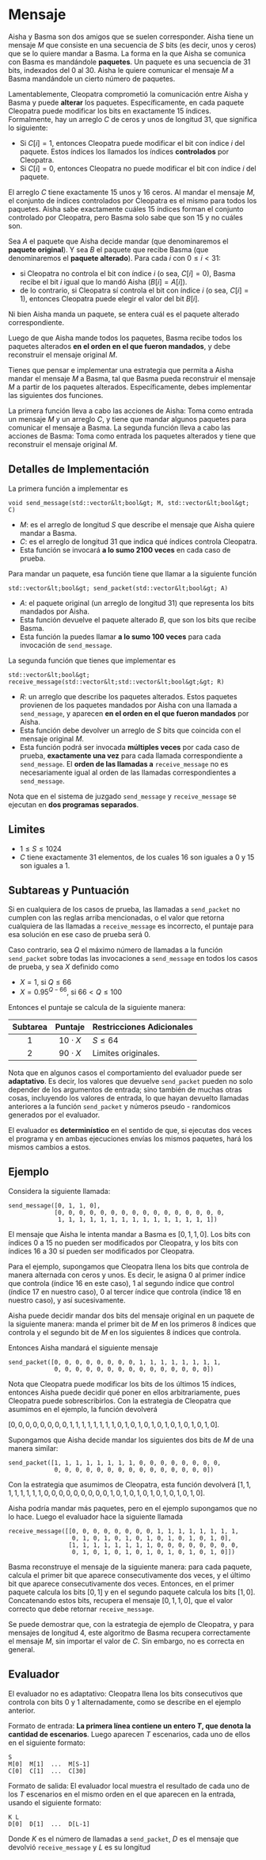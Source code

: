 # Mensaje

Aisha y Basma son dos amigos que se suelen corresponder. Aisha tiene un mensaje $M$ que consiste en una secuencia de $S$ bits (es decir, unos y ceros) que se lo quiere mandar a Basma. La forma en la que Aisha se comunica con Basma es mandándole **paquetes**. Un paquete es una secuencia de $31$ bits, indexados del $0$ al $30$. Aisha le quiere comunicar el mensaje $M$ a Basma mandándole un cierto número de paquetes.

Lamentablemente, Cleopatra comprometió la comunicación entre Aisha y Basma y puede **alterar** los paquetes. Específicamente, en cada paquete Cleopatra puede modificar los bits en exactamente 15 índices. Formalmente, hay un arreglo $C$ de ceros y unos de longitud $31$, que significa lo siguiente:
* Si $C[i] = 1$, entonces Cleopatra puede modificar el bit con índice $i$ del paquete. Estos índices los llamados los índices **controlados** por Cleopatra.
* Si $C[i] = 0$, entonces Cleopatra no puede modificar el bit con índice $i$ del paquete.

El arreglo $C$ tiene exactamente $15$ unos y $16$ ceros. Al mandar el mensaje $M$, el conjunto de índices controlados por Cleopatra es el mismo para todos los paquetes. Aisha sabe exactamente cuáles $15$ índices forman el conjunto controlado por Cleopatra, pero Basma solo sabe que son $15$ y no cuáles son.

Sea $A$ el paquete que Aisha decide mandar (que denominaremos el **paquete original**). Y sea $B$ el paquete que recibe Basma (que denominaremos el **paquete alterado**). Para cada $i$ con $0 \leq i < 31$:
* si Cleopatra no controla el bit con índice $i$ (o sea, $C[i] = 0$), Basma recibe el bit $i$ igual que lo mandó Aisha ($B[i] = A[i]$).
* de lo contrario, si Cleopatra sí controla el bit con índice $i$ (o sea, $C[i] = 1$), entonces Cleopatra puede elegir el valor del bit $B[i]$.

Ni bien Aisha manda un paquete, se entera cuál es el paquete alterado correspondiente.

Luego de que Aisha mande todos los paquetes, Basma recibe todos los paquetes alterados **en el orden en el que fueron mandados**, y debe reconstruir el mensaje original $M$.

Tienes que pensar e implementar una estrategia que permita a Aisha mandar el mensaje $M$ a Basma, tal que Basma pueda reconstruir el mensaje $M$ a partir de los paquetes alterados. Específicamente, debes implementar las siguientes dos funciones.

La primera función lleva a cabo las acciones de Aisha: Toma como entrada un mensaje $M$ y un arreglo $C$, y tiene que mandar algunos paquetes para comunicar el mensaje a Basma. La segunda función lleva a cabo las acciones de Basma: Toma como entrada los paquetes alterados y tiene que reconstruir el mensaje original $M$.

## Detalles de Implementación

La primera función a implementar es

```
void send_message(std::vector&lt;bool&gt; M, std::vector&lt;bool&gt; C)
```

* $M$: es el arreglo de longitud $S$ que describe el mensaje que Aisha quiere mandar a Basma.
* $C$: es el arreglo de longitud $31$ que indica qué índices controla Cleopatra.
* Esta función se invocará **a lo sumo 2100 veces** en cada caso de prueba.

Para mandar un paquete, esa función tiene que llamar a la siguiente función
```
std::vector&lt;bool&gt; send_packet(std::vector&lt;bool&gt; A)
```

* $A$: el paquete original (un arreglo de longitud $31$) que representa los bits mandados por Aisha.
* Esta función devuelve el paquete alterado $B$, que son los bits que recibe Basma.
* Esta función la puedes llamar **a lo sumo 100 veces** para cada invocación de `send_message`.

La segunda función que tienes que implementar es

```
std::vector&lt;bool&gt; receive_message(std::vector&lt;std::vector&lt;bool&gt;&gt; R)
```

* $R$: un arreglo que describe los paquetes alterados. Estos paquetes provienen de los paquetes mandados por Aisha con una llamada a `send_message`, y aparecen **en el orden en el que fueron mandados** por Aisha.
* Esta función debe devolver un arreglo de $S$ bits que coincida con el mensaje original $M$.
* Esta función podrá ser invocada **múltiples veces** por cada caso de prueba, **exactamente una vez** para cada llamada correspondiente a `send_message`. El **orden de las llamadas a** `receive_message` no es necesariamente igual al orden de las llamadas correspondientes a `send_message`.

Nota	 que en el sistema de juzgado `send_message` y `receive_message` se ejecutan en **dos programas separados**.

## Limites

* $1 \leq S \leq 1024$
* $C$ tiene exactamente $31$ elementos, de los cuales $16$ son iguales a $0$ y $15$ son iguales a $1$.

## Subtareas y Puntuación

Si en cualquiera de los casos de prueba, las llamadas a ``send_packet`` no cumplen con las reglas arriba mencionadas, o el valor que retorna cualquiera de las llamadas a `receive_message` es incorrecto, el puntaje para esa solución en ese caso de prueba será $0$.

Caso contrario, sea $Q$ el máximo número de llamadas a la función `send_packet` sobre todas las invocaciones a `send_message` en todos los casos de prueba, y sea $X$ definido como
* $X = 1$, si $Q \leq 66$
* $X = 0.95^{Q-66}$, si $66 < Q \leq 100$

Entonces el puntaje se calcula de la siguiente manera:

| Subtarea | Puntaje  | Restricciones Adicionales |
| :-----: | :----: | ---------------------- |
| 1       | $10 \cdot X$ | $S \leq 64$ |
| 2       | $90 \cdot X$ | Limites originales. |

Nota que en algunos casos el comportamiento del evaluador puede ser **adaptativo**. Es decir, los valores que devuelve `send_packet` pueden no solo depender de los argumentos de entrada; sino también de muchas otras cosas, incluyendo los valores de entrada, lo que hayan devuelto llamadas anteriores a la función `send_packet` y números pseudo - randomicos generados por el evaluador.

El evaluador es **determinístico** en el sentido de que, si ejecutas dos veces el programa y en ambas ejecuciones envías los mismos paquetes, hará los mismos cambios a estos.

## Ejemplo

Considera la siguiente llamada:
```
send_message([0, 1, 1, 0],
             [0, 0, 0, 0, 0, 0, 0, 0, 0, 0, 0, 0, 0, 0, 0, 0, 
              1, 1, 1, 1, 1, 1, 1, 1, 1, 1, 1, 1, 1, 1, 1])
```
El mensaje que Aisha le intenta mandar a Basma es $[0, 1, 1, 0]$. Los bits con índices $0$ a $15$ no pueden ser modificados por Cleopatra, y los bits con índices $16$ a $30$ sí pueden ser modificados por Cleopatra.

Para el ejemplo, supongamos que Cleopatra llena los bits que controla de manera alternada con ceros y unos. Es decir, le asigna $0$ al primer índice que controla (índice $16$ en este caso), $1$ al segundo índice que control (índice $17$ en nuestro caso), $0$ al tercer índice que controla (índice $18$ en nuestro caso), y así sucesivamente.

Aisha puede decidir mandar dos bits del mensaje original en un paquete de la siguiente manera: manda el primer bit de $M$ en los primeros $8$ índices que controla y el segundo bit de $M$ en los siguientes $8$ índices que controla.

Entonces Aisha mandará el siguiente mensaje
```
send_packet([0, 0, 0, 0, 0, 0, 0, 0, 1, 1, 1, 1, 1, 1, 1, 1,
             0, 0, 0, 0, 0, 0, 0, 0, 0, 0, 0, 0, 0, 0, 0])
```

Nota que Cleopatra puede modificar los bits de los últimos $15$ índices, entonces Aisha puede decidir qué poner en ellos arbitrariamente, pues Cleopatra puede sobrescribirlos. Con la estrategia de Cleopatra que asumimos en el ejemplo, la función devolverá

$[0, 0, 0, 0, 0, 0, 0, 0, 1, 1, 1, 1, 1, 1, 1, 1, 0, 1, 0, 1, 0, 1, 0, 1, 0, 1, 0, 1, 0, 1, 0]$.

Supongamos que Aisha decide mandar los siguientes dos bits de $M$ de una manera similar:
```
send_packet([1, 1, 1, 1, 1, 1, 1, 1, 0, 0, 0, 0, 0, 0, 0, 0,
             0, 0, 0, 0, 0, 0, 0, 0, 0, 0, 0, 0, 0, 0, 0])
```

Con la estrategia que asumimos de Cleopatra, esta función devolverá
 $[1, 1, 1, 1, 1, 1, 1, 1, 0, 0, 0, 0, 0, 0, 0, 0, 0, 1, 0, 1, 0, 1, 0, 1, 0, 1, 0, 1, 0, 1, 0]$.

Aisha podría mandar más paquetes, pero en el ejemplo supongamos que no lo hace. Luego el evaluador hace la siguiente llamada

```
receive_message([[0, 0, 0, 0, 0, 0, 0, 0, 1, 1, 1, 1, 1, 1, 1, 1,
                  0, 1, 0, 1, 0, 1, 0, 1, 0, 1, 0, 1, 0, 1, 0],
                 [1, 1, 1, 1, 1, 1, 1, 1, 0, 0, 0, 0, 0, 0, 0, 0,
                  0, 1, 0, 1, 0, 1, 0, 1, 0, 1, 0, 1, 0, 1, 0]])
```

Basma reconstruye el mensaje de la siguiente manera: para cada paquete, calcula el primer bit que aparece consecutivamente dos veces, y el último bit que aparece consecutivamente dos veces. Entonces, en el primer paquete calcula los bits $[0, 1]$ y en el segundo paquete calcula los bits $[1, 0]$. Concatenando estos bits, recupera el mensaje $[0,1,1,0]$, que el valor correcto que debe retornar `receive_message`.

Se puede demostrar que, con la estrategia de ejemplo de Cleopatra, y para mensajes de longitud $4$, este algoritmo de Basma recupera correctamente el mensaje $M$, sin importar el valor de $C$. Sin embargo, no es correcta en general.

## Evaluador

El evaluador no es adaptativo: Cleopatra llena los bits consecutivos que controla con bits $0$ y $1$ alternadamente, como se describe en el ejemplo anterior.

Formato de entrada: **La primera línea contiene un entero $T$, que denota la cantidad de escenarios**. Luego aparecen $T$ escenarios, cada uno de ellos en el siguiente formato:
```
S
M[0]  M[1]  ...  M[S-1]
C[0]  C[1]  ...  C[30]
```
Formato de salida:
El evaluador local muestra el resultado de cada uno de los $T$ escenarios en el mismo orden en el que aparecen en la entrada, usando el siguiente formato:
```
K L
D[0]  D[1]  ...  D[L-1]
```

Donde $K$ es el número de llamadas a `send_packet`,
 $D$ es el mensaje que devolvió `receive_message`
 y $L$ es su longitud
